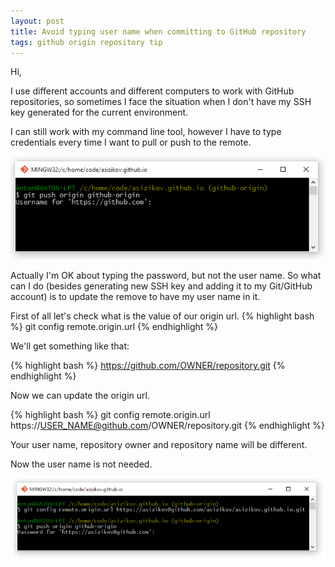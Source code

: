 ```yaml
---
layout: post
title: Avoid typing user name when committing to GitHub repository
tags: github origin repository tip
---
```


Hi,

I use different accounts and different computers to work with GitHub repositories, so sometimes I face the situation when I don't have my SSH key generated for the current environment.

I can still work with my command line tool, however I have to type credentials every time I want to pull or push to the remote.

![credentials required](/images/github-origin/password-required.png)

Actually I'm OK about typing the password, but not the user name. So what can I do (besides generating new SSH key and adding it to my Git/GitHub account) is to update the remove to have my user name in it. 

First of all let's check what is the value of our origin url.
{% highlight bash %}
git config remote.origin.url
{% endhighlight %}

We'll get something like that:

{% highlight bash %}
https://github.com/OWNER/repository.git
{% endhighlight %}

Now we can update the origin url.

{% highlight bash %}
git config remote.origin.url https://USER_NAME@github.com/OWNER/repository.git
{% endhighlight %}

Your user name, repository owner and repository name will be different.

Now the user name is not needed.

![credentials not required](/images/github-origin/no-password.png)
